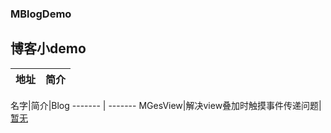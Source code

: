 ### MBlogDemo
博客小demo
--
地址 | 简介
------- | -------

名字|简介|Blog
------- | -------
MGesView|解决view叠加时触摸事件传递问题|[暂无](www.baidu.com)
